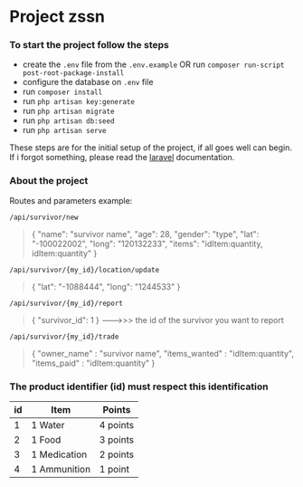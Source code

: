 # Project zssn

### To start the project follow the steps

* create the `.env` file from the `.env.example` OR run `composer run-script post-root-package-install`
* configure the database on `.env` file
* run `composer install`
* run `php artisan key:generate`
* run `php artisan migrate`
* run `php artisan db:seed`
* run `php artisan serve`

These steps are for the initial setup of the project, if all goes well can begin. If i forgot something, please read the [laravel](https://laravel.com/docs/5.5/installation)  documentation.

### About the project

Routes and parameters example:

`/api/survivor/new`
> {
	"name": "survivor name",
	"age": 28,
	"gender": "type",
	"lat": "-100022002",
	"long": "120132233",
	"items": "idItem:quantity, idItem:quantity"
}

`/api/survivor/{my_id}/location/update`
> { "lat": "-1088444",	"long": "1244533" }

`/api/survivor/{my_id}/report`
> { "survivor_id": 1 } --->>> the id of the survivor you want to report

`/api/survivor/{my_id}/trade`
> {
	"owner_name" : "survivor name",
	"items_wanted" : "idItem:quantity",
	"items_paid" : "idItem:quantity"
}

### The product identifier (id) must respect this identification

| id | Item         | Points   |
|----|--------------|----------|
| 1  | 1 Water      | 4 points |
| 2  | 1 Food       | 3 points |
| 3  | 1 Medication | 2 points |
| 4  | 1 Ammunition | 1 point  |
